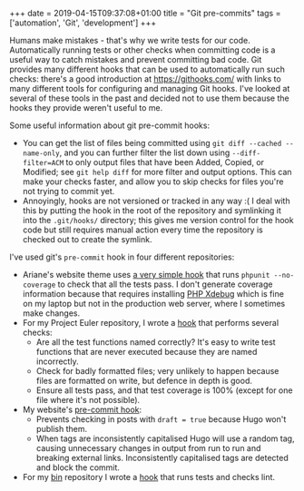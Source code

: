 +++
date = 2019-04-15T09:37:08+01:00
title = "Git pre-commits"
tags = ['automation', 'Git', 'development']
+++

Humans make mistakes - that's why we write tests for our code.  Automatically
running tests or other checks when committing code is a useful way to catch
mistakes and prevent committing bad code.  Git provides many different hooks
that can be used to automatically run such checks: there's a good introduction
at <https://githooks.com/> with links to many different tools for configuring
and managing Git hooks.  I've looked at several of these tools in the past and
decided not to use them because the hooks they provide weren't useful to me.

Some useful information about git pre-commit hooks:

*   You can get the list of files being committed using `git diff --cached
    --name-only`, and you can further filter the list down using
    `--diff-filter=ACM` to only output files that have been Added, Copied, or
    Modified; see `git help diff` for more filter and output options.  This can
    make your checks faster, and allow you to skip checks for files you're not
    trying to commit yet.
*   Annoyingly, hooks are not versioned or tracked in any way :(  I deal with
    this by putting the hook in the root of the repository and symlinking it
    into the `.git/hooks/` directory; this gives me version control for the hook
    code but still requires manual action every time the repository is checked
    out to create the symlink.

I've used git's `pre-commit` hook in four different repositories:

*   Ariane's website theme uses [a very simple
    hook](https://github.com/tobinjt/ariane-theme/blob/master/git-pre-commit-hook)
    that runs `phpunit --no-coverage` to check that all the tests pass.  I don't
    generate coverage information because that requires installing [PHP
    Xdebug](https://xdebug.org/) which is fine on my laptop but not in the
    production web server, where I sometimes make changes.
*   For my Project Euler repository, I wrote a
    [hook](https://github.com/tobinjt/project-euler/blob/master/git-pre-commit-hook)
    that performs several checks:
    *   Are all the test functions named correctly?  It's easy to write test
        functions that are never executed because they are named incorrectly.
    *   Check for badly formatted files; very unlikely to happen because files
        are formatted on write, but defence in depth is good.
    *   Ensure all tests pass, and that test coverage is 100% (except for one
        file where it's not possible).
*   My website's [pre-commit
    hook](https://github.com/tobinjt/johntobin.ie/blob/master/git-pre-commit-hook):
    *   Prevents checking in posts with `draft = true` because Hugo won't
        publish them.
    *   When tags are inconsistently capitalised Hugo will use a random tag,
        causing unnecessary changes in output from run to run and breaking
        external links.  Inconsistently capitalised tags are detected and block
        the commit.
*   For my [bin](https://github.com/tobinjt/bin) repository I wrote a
    [hook](https://github.com/tobinjt/bin/blob/master/bin-git-precommit-hook)
    that runs tests and checks lint.
